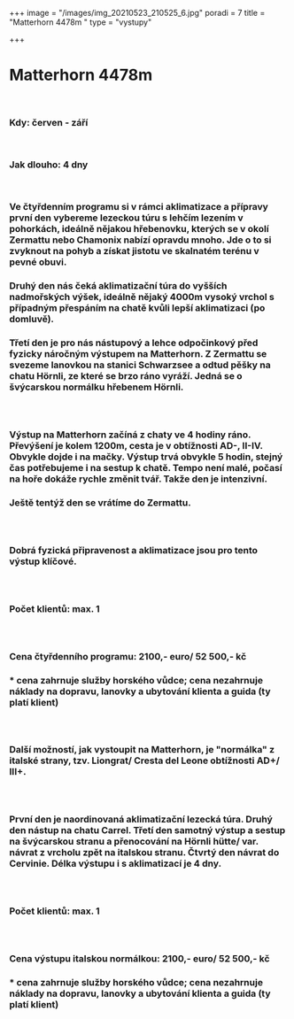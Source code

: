 +++
image = "/images/img_20210523_210525_6.jpg"
poradi = 7
title = "Matterhorn 4478m "
type = "vystupy"

+++
# **Matterhorn 4478m**

 

### **Kdy:** červen - září

 

### **Jak dlouho:** 4 dny

 

### Ve **čtyřdenním programu** si v rámci aklimatizace a přípravy první den vybereme lezeckou túru s lehčím lezením v pohorkách, ideálně nějakou hřebenovku, kterých se v okolí Zermattu nebo Chamonix nabízí opravdu mnoho. Jde o to si zvyknout na pohyb a získat jistotu ve skalnatém terénu v pevné obuvi.

### Druhý den nás čeká aklimatizační túra do vyšších nadmořských výšek, ideálně nějaký 4000m vysoký vrchol s případným přespáním na chatě kvůli lepší aklimatizaci (po domluvě).

### Třetí den je pro nás nástupový a lehce odpočinkový před fyzicky náročným výstupem na Matterhorn. Z Zermattu se svezeme lanovkou  na stanici Schwarzsee a odtud pěšky na chatu Hörnli, ze které se brzo ráno vyráží. Jedná se o švýcarskou normálku hřebenem Hörnli.

###  

### Výstup na Matterhorn začíná z chaty ve 4 hodiny ráno. Převýšení je kolem 1200m, cesta je v obtížnosti AD-, II-IV. Obvykle dojde i na mačky. Výstup trvá obvykle 5 hodin, stejný čas potřebujeme i na sestup k chatě. Tempo není malé, počasí na hoře dokáže rychle změnit tvář. Takže den je intenzivní.

### Ještě tentýž den se vrátíme do Zermattu.

###  

### **Dobrá fyzická připravenost** a aklimatizace jsou pro tento výstup klíčové.

###  

### **Počet klientů:    max. 1**

###  

### **Cena čtyřdenního programu:    2100,- euro/ 52 500,- kč**

### * cena zahrnuje služby horského vůdce; cena nezahrnuje náklady na dopravu, lanovky a ubytování klienta a guida (ty platí klient)

###  

### Další možností, jak vystoupit na Matterhorn, je "normálka" z italské strany, tzv. **Liongrat/ Cresta del Leone** obtížnosti AD+/ III+.

###  

### První den je naordinovaná aklimatizační lezecká túra. Druhý den nástup na chatu Carrel. Třetí den samotný výstup a sestup na švýcarskou stranu a přenocování na Hörnli hütte/ var. návrat z vrcholu zpět na italskou stranu. Čtvrtý den návrat do Cervinie. Délka výstupu i s aklimatizací je **4 dny**.

###  

### **Počet klientů: max. 1**

###  

### **Cena výstupu italskou normálkou:**    **2100,- euro/ 52 500,- kč**

### * cena zahrnuje služby horského vůdce; cena nezahrnuje náklady na dopravu, lanovky a ubytování klienta a guida (ty platí klient)

 